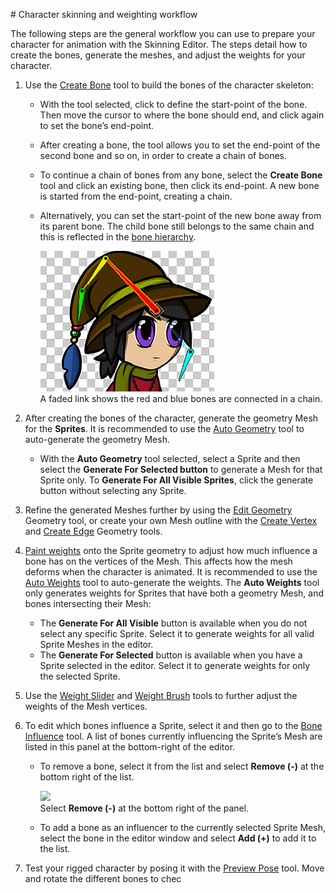                                                                                                                                                                                                                                                                                                                                                                                                                                                                                                                                 # Character skinning and weighting workflow

The following steps are the general workflow you can use to prepare your character for animation with the Skinning Editor. The steps detail how to create the bones, generate the meshes, and adjust the weights for your character.

1. Use the [Create Bone](SkinEdToolsShortcuts.html#bone-tools) tool to build the bones of the character skeleton:

   - With the tool selected, click to define the start-point of the bone. Then move the cursor to where the bone should end, and click again to set the bone’s end-point.
   
   - After creating a bone, the tool allows you to set the end-point of the second bone and so on, in order to create a chain of bones.

   - To continue a chain of bones from any bone, select the __Create Bone__ tool and click an existing bone, then click its end-point. A new bone is started from the end-point, creating a chain. 

   - Alternatively, you can set the start-point of the new bone away from its parent bone. The child bone still belongs to the same chain and this is reflected in the [bone hierarchy](SpriteVis.html#bone-tab-and-hierarchy-tree).

      ![](images/BoneChain.png)<br/>A faded link shows the red and blue bones are connected in a chain.

1. After creating the bones of the character, generate the geometry Mesh for the __Sprites__. It is recommended to use the [Auto Geometry](SkinEdToolsShortcuts.html#geometry-tools) tool to auto-generate the geometry Mesh. 

   - With the __Auto Geometry__ tool selected, select a Sprite and then select the __Generate For Selected button__ to generate a Mesh for that Sprite only. To __Generate For All Visible Sprites__, click the generate button without selecting any Sprite.
   
1. Refine the generated Meshes further by using the [Edit Geometry](SkinEdToolsShortcuts.html#geometry-tools) Geometry tool, or create your own Mesh outline with the [Create Vertex](SkinEdToolsShortcuts.html#geometry-tools) and [Create Edge](SkinEdToolsShortcuts.html#geometry-tools) Geometry tools.

1. [Paint weights](SkinEdToolsShortcuts.html#weight-tools) onto the Sprite geometry to adjust how much influence a bone has on the vertices of the Mesh. This affects how the mesh deforms when the character is animated. It is recommended to use the [Auto Weights](SkinEdToolsShortcuts.html#weight-tools) tool to auto-generate the weights. The __Auto Weights__ tool only generates weights for Sprites that have both a geometry Mesh, and bones intersecting their Mesh:

   - The __Generate For All Visible__ button is available when you do not select any specific Sprite. Select it to generate weights for all valid Sprite Meshes in the editor.
   - The __Generate For Selected__ button is available when you have a Sprite selected in the editor. Select it to generate weights for only the selected Sprite.
   
1. Use the [Weight Slider](SkinEdToolsShortcuts.html#weight-slider) and [Weight Brush](SkinEdToolsShortcuts.html#weight-brush) tools to further adjust the weights of the Mesh vertices.

1. To edit which bones influence a Sprite, select it and then go to the [Bone Influence](SkinEdToolsShortcuts.html#bone-influence) tool. A list of bones currently influencing the Sprite’s Mesh are listed in this panel at the bottom-right of the editor. 

   - To remove a bone, select it from the list and select __Remove (-)__ at the bottom right of the list.

      ![](images/BoneInf_panel.png)<br/>Select __Remove (-)__ at the bottom right of the panel.

   - To add a bone as an influencer to the currently selected Sprite Mesh, select the bone in the editor window and select __Add (+)__ to add it to the list.
   
1. Test your rigged character by posing it with the [Preview Pose](SkinEdToolsShortcuts.html#preview-pose) tool. Move and rotate the different bones to chec